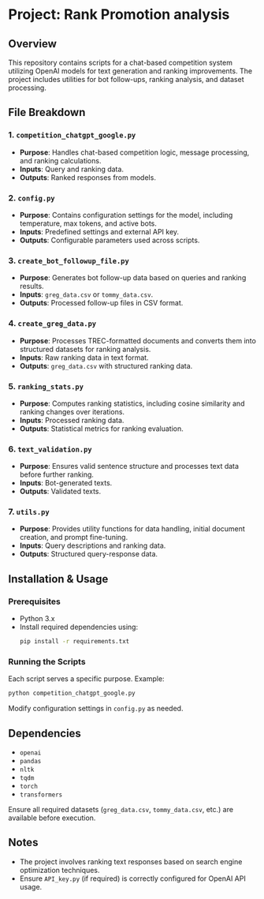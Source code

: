 # Project: Rank Promotion analysis

## Overview
This repository contains scripts for a chat-based competition system utilizing OpenAI models for text generation and ranking improvements. The project includes utilities for bot follow-ups, ranking analysis, and dataset processing.

## File Breakdown

### 1. `competition_chatgpt_google.py`
- **Purpose**: Handles chat-based competition logic, message processing, and ranking calculations.
- **Inputs**: Query and ranking data.
- **Outputs**: Ranked responses from models.

### 2. `config.py`
- **Purpose**: Contains configuration settings for the model, including temperature, max tokens, and active bots.
- **Inputs**: Predefined settings and external API key.
- **Outputs**: Configurable parameters used across scripts.

### 3. `create_bot_followup_file.py`
- **Purpose**: Generates bot follow-up data based on queries and ranking results.
- **Inputs**: `greg_data.csv` or `tommy_data.csv`.
- **Outputs**: Processed follow-up files in CSV format.

### 4. `create_greg_data.py`
- **Purpose**: Processes TREC-formatted documents and converts them into structured datasets for ranking analysis.
- **Inputs**: Raw ranking data in text format.
- **Outputs**: `greg_data.csv` with structured ranking data.

### 5. `ranking_stats.py`
- **Purpose**: Computes ranking statistics, including cosine similarity and ranking changes over iterations.
- **Inputs**: Processed ranking data.
- **Outputs**: Statistical metrics for ranking evaluation.

### 6. `text_validation.py`
- **Purpose**: Ensures valid sentence structure and processes text data before further ranking.
- **Inputs**: Bot-generated texts.
- **Outputs**: Validated texts.

### 7. `utils.py`
- **Purpose**: Provides utility functions for data handling, initial document creation, and prompt fine-tuning.
- **Inputs**: Query descriptions and ranking data.
- **Outputs**: Structured query-response data.

## Installation & Usage

### Prerequisites
- Python 3.x
- Install required dependencies using:
  ```bash
  pip install -r requirements.txt
  ```

### Running the Scripts
Each script serves a specific purpose. Example:
```bash
python competition_chatgpt_google.py
```
Modify configuration settings in `config.py` as needed.

## Dependencies
- `openai`
- `pandas`
- `nltk`
- `tqdm`
- `torch`
- `transformers`

Ensure all required datasets (`greg_data.csv`, `tommy_data.csv`, etc.) are available before execution.

## Notes
- The project involves ranking text responses based on search engine optimization techniques.
- Ensure `API_key.py` (if required) is correctly configured for OpenAI API usage.